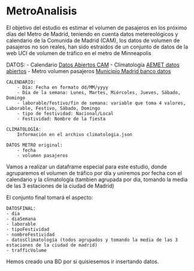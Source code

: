 # MetroAnalisis

El objetivo del estudio es estimar el volumen de pasajeros en los próximo días del Metro de Madrid, teniendo en cuenta datos metereológicos y calendario de la Comunida de Madrid (CAM), los datos de volumen de pasajeros no son reales, han sido estraidos de un conjunto de datos de la web UCI de volumen de tráfico en el metro de Minneapolis


DATOS:
    - Calendario [Datos Abiertos CAM](https://datos.madrid.es/portal/site/egob/menuitem.c05c1f754a33a9fbe4b2e4b284f1a5a0/?vgnextoid=9f710c96da3f9510VgnVCM2000001f4a900aRCRD&vgnextchannel=374512b9ace9f310VgnVCM100000171f5a0aRCRD&vgnextfmt=default)
    - Climatología [AEMET datos abiertos](https://opendata.aemet.es)
    - Metro volumen pasajeros  [Municipio Madrid banco datos](http://www-2.munimadrid.es/CSE6/control/seleccionDatos?numSerie=15050100012)


    CALENDARIO:
        - Día: Fecha en formato dd/MM/yyyy
        - Día de la semana: Lunes, Martes, Miércoles, Jueves, Sábado, Domingo
        - laborable/festivo/fin de semana: variable que toma 4 valores, Laborable, Festivo, Sábado, Domingo
        - tipo de festividad: Nacional/Local
        - Festividad: Nombre de la fiesta

    CLIMATOLOGÍA:
        Información en el archivo climatologia.json

    DATOS METRO original:
        - fecha
        - volumen pasajeros

Vamos a realizar un dataframe especial para este estudio, donde agruparemos el volumen de tráfico por día y uniremos por fecha con el calendario y la climatología (tambien agrupada por dia, tomando la media de las 3 estaciones de la ciudad de Madrid)

El conjunto final tomará el aspecto:
    
    DATOSFINAL:
    - dia
    - diaSemana
    - laborable
    - tipoFestividad
    - nombreFestividad
    - datosClimatología (todos agrupados y tomando la media de las 3 estaciones de la ciudad de madrid)
    - trafficVolume

Hemos creado una BD por si quisiesemos ir insertando datos.
